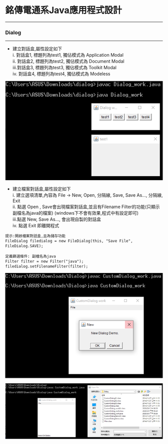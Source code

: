 # 銘傳電通系Java應用程式設計

----

### Dialog

----
* 建立對話盒,屬性設定如下<br>
i.  對話盒1, 標題列為test1, 獨佔模式為 Application Modal<br>
ii.	對話盒2, 標題列為test2, 獨佔模式為 Document Modal<br>
iii.對話盒3, 標題列為test3, 獨佔模式為 Toolkit Modal<br>
iv.	對話盒4, 標題列為test4, 獨佔模式為 Modeless<br>

![image](https://github.com/aiden00713/Java-AWT/blob/master/8_Dialog/screenshot/1.png)

* 建立檔案對話盒,屬性設定如下<br>
i.	建立選項清單,內容為 File ->  New, Open, 分隔線, Save, Save As…, 分隔線, Exit<br>
ii.	點選 Open , Save會出現檔案對話盒,並且有Filename Filter的功能(只顯示副檔名為java的檔案) (windows下不會有效果,程式中有設定即可)<br>
iii.點選 New, Save As…, 會出現自製的對話盒<br>
iv.	點選 Exit 即離開程式<br>

```
提示:開啟檔案對話盒,且為儲存功能
FileDialog filedialog = new FileDialog(this, "Save File", FileDialog.SAVE);

定義篩選條件: 副檔名為java
Filter filter = new Filter("java"); 
filedialog.setFilenameFilter(filter);
```

![image](https://github.com/aiden00713/Java-AWT/blob/master/8_Dialog/screenshot/2-1.png)

![image](https://github.com/aiden00713/Java-AWT/blob/master/8_Dialog/screenshot/2-2.png)